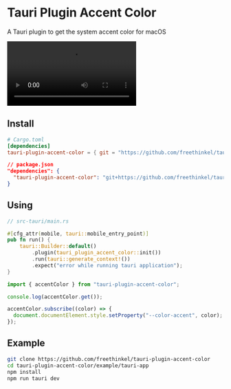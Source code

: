 # Tauri Plugin Accent Color

A Tauri plugin to get the system accent color for macOS

<video controls src="https://github.com/freethinkel/tauri-plugin-accent-color/raw/main/examples/screenshots/example.mp4" title="Example"></video>

## Install

```toml
# Cargo.toml
[dependencies]
tauri-plugin-accent-color = { git = "https://github.com/freethinkel/tauri-plugin-accent-color" }
```

```json
// package.json
"dependencies": {
  "tauri-plugin-accent-color": "git+https://github.com/freethinkel/tauri-plugin-accent-color"
}
```

## Using

```rust
// src-tauri/main.rs

#[cfg_attr(mobile, tauri::mobile_entry_point)]
pub fn run() {
    tauri::Builder::default()
        .plugin(tauri_plugin_accent_color::init())
        .run(tauri::generate_context!())
        .expect("error while running tauri application");
}

```

```ts
import { accentColor } from "tauri-plugin-accent-color";

console.log(accentColor.get());

accentColor.subscribe((color) => {
  document.documentElement.style.setProperty("--color-accent", color);
});
```

## Example

```sh
git clone https://github.com/freethinkel/tauri-plugin-accent-color
cd tauri-plugin-accent-color/example/tauri-app
npm install
npm run tauri dev
```

